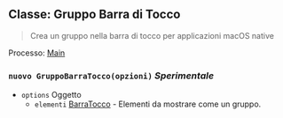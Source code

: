 ## Classe: Gruppo Barra di Tocco

> Crea un gruppo nella barra di tocco per applicazioni macOS native

Processo: [Main](../tutorial/application-architecture.md#main-and-renderer-processes)

### `nuovo GruppoBarraTocco(opzioni)` *Sperimentale*

* `options` Oggetto 
  * `elementi` [BarraTocco](touch-bar.md) - Elementi da mostrare come un gruppo.